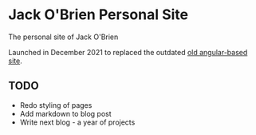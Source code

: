 # Jack O'Brien Personal Site

The personal site of Jack O'Brien

Launched in December 2021 to replaced the outdated [old angular-based site](https://github.com/jfobrien29/thejackobrien-site-angular).

## TODO

- Redo styling of pages
- Add markdown to blog post
- Write next blog - a year of projects